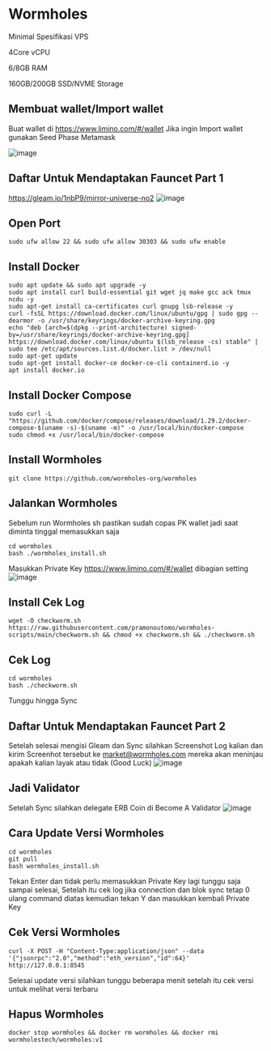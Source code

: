 # Wormholes

Minimal Spesifikasi VPS

4Core vCPU

6/8GB RAM

160GB/200GB SSD/NVME Storage

## Membuat wallet/Import wallet

Buat wallet di https://www.limino.com/#/wallet Jika ingin Import wallet gunakan Seed Phase Metamask
 
![image](https://user-images.githubusercontent.com/91402307/196043477-cfa849d3-3f08-48f2-b6e0-c053c6330b81.png)

## Daftar Untuk Mendaptakan Fauncet Part 1

https://gleam.io/1nbP9/mirror-universe-no2
![image](https://user-images.githubusercontent.com/91402307/196396809-652ffe31-d0e8-475e-87fa-951b25bc4461.png)

## Open Port
```
sudo ufw allow 22 && sudo ufw allow 30303 && sudo ufw enable
```

## Install Docker
```
sudo apt update && sudo apt upgrade -y
sudo apt install curl build-essential git wget jq make gcc ack tmux ncdu -y
sudo apt-get install ca-certificates curl gnupg lsb-release -y
curl -fsSL https://download.docker.com/linux/ubuntu/gpg | sudo gpg --dearmor -o /usr/share/keyrings/docker-archive-keyring.gpg
echo "deb [arch=$(dpkg --print-architecture) signed-by=/usr/share/keyrings/docker-archive-keyring.gpg] https://download.docker.com/linux/ubuntu $(lsb_release -cs) stable" | sudo tee /etc/apt/sources.list.d/docker.list > /dev/null
sudo apt-get update
sudo apt-get install docker-ce docker-ce-cli containerd.io -y
apt install docker.io
```

## Install Docker Compose
```
sudo curl -L "https://github.com/docker/compose/releases/download/1.29.2/docker-compose-$(uname -s)-$(uname -m)" -o /usr/local/bin/docker-compose
sudo chmod +x /usr/local/bin/docker-compose
```

## Install Wormholes
```
git clone https://github.com/wormholes-org/wormholes
```

## Jalankan Wormholes

Sebelum run Wormholes sh pastikan sudah copas PK wallet jadi saat diminta tinggal memasukkan saja  
```
cd wormholes
bash ./wormholes_install.sh
```
Masukkan Private Key https://www.limino.com/#/wallet dibagian setting 
![image](https://user-images.githubusercontent.com/91402307/196043342-272a7e07-f2a5-4fba-999e-d3e80c09743b.png)

## Install Cek Log
```
wget -O checkworm.sh https://raw.githubusercontent.com/pramonoutomo/wormholes-scripts/main/checkworm.sh && chmod +x checkworm.sh && ./checkworm.sh
```

## Cek Log
```
cd wormholes
bash ./checkworm.sh
```
Tunggu hingga Sync

## Daftar Untuk Mendaptakan Fauncet Part 2

Setelah selesai mengisi Gleam dan Sync silahkan Screenshot Log kalian dan kirim Screenhot tersebut ke market@wormholes.com mereka akan meninjau apakah kalian layak atau tidak (Good Luck)
![image](https://user-images.githubusercontent.com/91402307/196398203-10c34886-6057-44be-bb10-b21242a3fbbf.png)

## Jadi Validator
Setelah Sync silahkan delegate ERB Coin di Become A Validator 
![image](https://user-images.githubusercontent.com/91402307/196043288-15910eff-9c2a-4363-a6cc-107dca8cf402.png)

## Cara Update Versi Wormholes
```
cd wormholes 
git pull
bash wormholes_install.sh
```
Tekan Enter dan tidak perlu memasukkan Private Key lagi tunggu saja sampai selesai, Setelah itu cek log jika connection dan blok sync tetap 0 ulang command diatas kemudian tekan Y dan masukkan kembali Private Key

## Cek Versi Wormholes
```
curl -X POST -H "Content-Type:application/json" --data '{"jsonrpc":"2.0","method":"eth_version","id":64}' http://127.0.0.1:8545
```
Selesai update versi silahkan tunggu beberapa menit setelah itu cek versi untuk melihat versi terbaru

## Hapus Wormholes
```
docker stop wormholes && docker rm wormholes && docker rmi wormholestech/wormholes:v1
